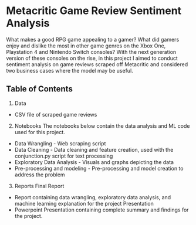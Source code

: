 # Metacritic Game Review Sentiment Analysis
What makes a good RPG game appealing to a gamer? What did gamers enjoy and dislike the most in other game genres on the Xbox One, Playstation 4 and Nintendo Switch consoles? With the next generation version of these consoles on the rise, in this project I aimed to conduct sentiment analysis on game reviews scraped off Metacritic and considered two business cases where the model may be useful.

## Table of Contents
1. Data
* CSV file of scraped game reviews

2. Notebooks
The notebooks below contain the data analysis and ML code used for this project.
* Data Wrangling - Web scraping script
* Data Cleaning - Data cleaning and feature creation, used with the conjunction.py script for text processing
* Exploratory Data Analysis - Visuals and graphs depicting the data
* Pre-processing and modeling - Pre-processing and model creation to address the problem

3. Reports
Final Report
* Report containing data wrangling, exploratory data analysis, and machine learning explanation for the project
Presentation
* Powerpoint Presentation containing complete summary and findings for the project.
